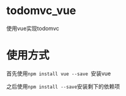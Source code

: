 # todomvc_vue
使用vue实现todomvc

# 使用方式
首先使用`npm install vue --save `安装vue

之后使用`npm install --save`安装剩下的依赖项